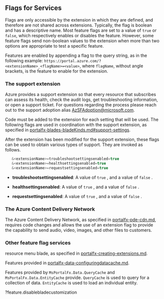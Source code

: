 
<a name="flags-for-services"></a>
## Flags for Services

Flags are only accessible by the extension in which they are defined, and therefore are not shared across extensions. Typically, the flag is boolean and has a descriptive name. Most feature flags are set to a value of `true` or `false`, which respectively enables or disables the feature. However, some feature flags send non-boolean values to the extension when more than two options are appropriate to test a specific feature.

Features are enabled by appending a flag to the query string, as in the following example: `https://portal.azure.com/?<extensionName>_<flagName>=<value>`, where ```flagName```, without angle brackets, is the feature to enable for the extension. 

<a name="flags-for-services-the-support-extension"></a>
### The support extension

<!--TODO:  Determine whether there are other extensions that can be used by developer extensions that require code changes in addition to the query string feature flag. -->

Azure provides a support extension so that every resource that subscribes can assess its health, check the audit logs, get troubleshooting information, or open a support ticket. For questions regarding the process please reach out to the support adoption alias <AzSFAdoption@microsoft.com>.

Code must be added to the extension for each setting that will be used.  The following flags are used in coordination with the support extension, as specified in [portalfx-blades-bladeKinds.md#support-settings](portalfx-blades-bladeKinds.md#support-settings).

After the extension has been modified for the support extension, these flags can be used to obtain various types of support.  They are invoked as follows. 

```js
   &<extensionName>=troubleshootsettingsenabled=true
   &<extensionName>=healthsettingsenabled=true
   &<extensionName>=requestsettingsenabled=true
```

* **troubleshootsettingsenabled**:  A value of `true`   , and a value of `false`    .

* **healthsettingsenabled**: A value of `true`   , and a value of `false`    .

* **requestsettingsenabled**:  A value of `true`   , and a value of `false`    .

<a name="flags-for-services-the-azure-content-delivery-network"></a>
### The Azure Content Delivery Network

The Azure Content Delivery Network, as specified in [portalfx-pde-cdn.md](portalfx-pde-cdn.md), requires code changes and allows the use of an extension flag to provide the capability to send audio, video, images, and other files to customers.

<a name="flags-for-services-other-feature-flag-services"></a>
### Other feature flag services

<!--TODO: Determine whether any of the following information qualifies as being feature flag services. -->

resource menu blade, as specified in [portalfx-creating-extensions.md](portalfx-creating-extensions.md).

Features provided in [portalfx-data-configuringdatacache.md](portalfx-data-configuringdatacache.md).

Features provided by  `MsPortalFx.Data.QueryCache` and `MsPortalFx.Data.EntityCache` provide. `QueryCache` is used to query for a collection of data. `EntityCache` is used to load an individual entity.

 ?feature.disablebladecustomization

<!--TODO: Determine whether any of the preceding information qualifies as being feature flag services. -->
